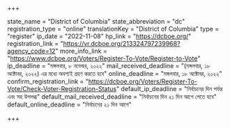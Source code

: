 +++

state_name = "District of Columbia"
state_abbreviation = "dc"
registration_type = "online"
translationKey = "District of Columbia"
type = "register"
ip_date = "2022-11-08"
hp_link = "https://dcboe.org/"
registration_link = "https://vr.dcboe.org/213324797239968?agency_code=12"
more_info_link = "https://www.dcboe.org/Voters/Register-To-Vote/Register-to-Vote"
ip_deadline = "মঙ্গলবার, ৮ নভেম্বর, ২০২২"
mail_received_deadline = "(মঙ্গলবার, ১৮ অক্টোবর, ২০২২) এর মধ্যে অবশ্যই গ্রহণ করতে হবে"
online_deadline = "মঙ্গলবার, ১৮ অক্টোবর, ২০২২"
confirm_registration_link = "https://dcboe.org/Voters/Register-To-Vote/Check-Voter-Registration-Status"
default_ip_deadline = "নির্বাচনের দিন পর্যন্ত এবং সহ উপলব্ধ"
default_mail_received_deadline = "নির্বাচনের দিন ২১ দিন আগে পেতে হবে"
default_online_deadline = "নির্বাচনের ২১ দিন আগে"

+++